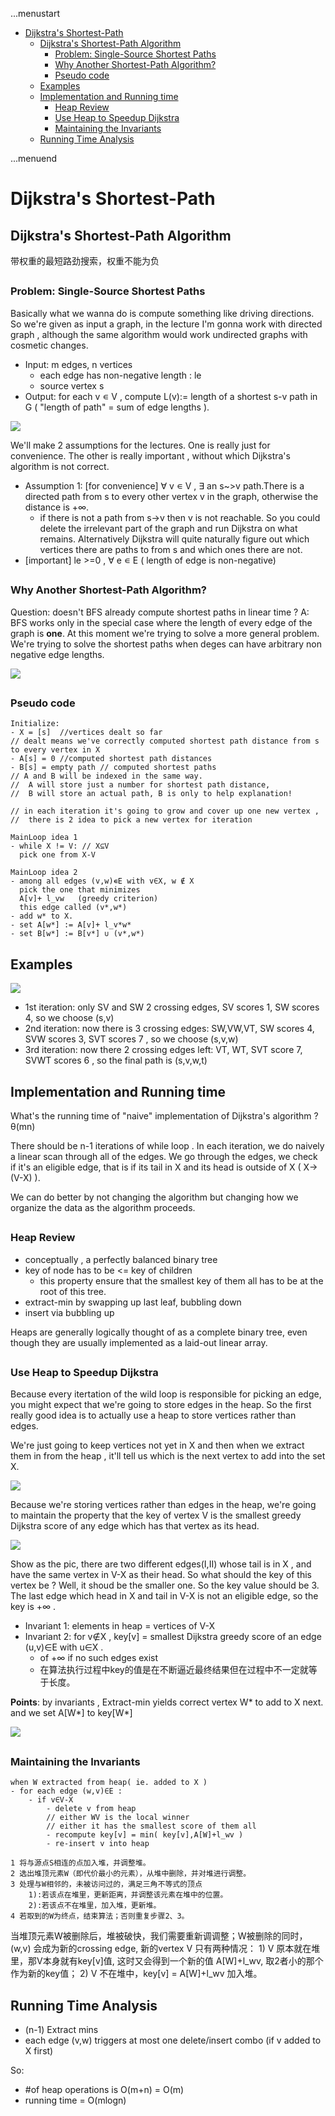 ...menustart

 - [Dijkstra's Shortest-Path](#26e3bfaa6f7cabafa5ca159b210d4d49)
     - [Dijkstra's Shortest-Path Algorithm](#9da49bac70bc04960fbddf1ef0a5d2d9)
         - [Problem: Single-Source Shortest Paths](#ca071722757a16a38066ef54846aa6c3)
         - [Why Another Shortest-Path Algorithm?](#1eaef9d12a746195ea15ef25ebc3a7c8)
         - [Pseudo code](#34460a35a20211ec1d40102cc5f52de5)
     - [Examples](#ff7c0fcd6a31e735a61c001f75426961)
     - [Implementation and Running time](#3e5d3e41b577901d52f5a80509aae808)
         - [Heap Review](#377e23358a8c1384601aa5401d0c7af4)
         - [Use Heap to Speedup Dijkstra](#6d07a1b2f36548f5400dad288e02b4f8)
         - [Maintaining the Invariants](#d52f64236fbf5cf269d2ab1ca15680bd)
     - [Running Time Analysis](#e1c6f3377a2758270a95bc56571d46a5)

...menuend


<h2 id="26e3bfaa6f7cabafa5ca159b210d4d49"></h2>

# Dijkstra's Shortest-Path

<h2 id="9da49bac70bc04960fbddf1ef0a5d2d9"></h2>

## Dijkstra's Shortest-Path Algorithm

带权重的最短路劲搜索，权重不能为负

<h2 id="ca071722757a16a38066ef54846aa6c3"></h2>

### Problem: Single-Source Shortest Paths

Basically what we wanna do is compute something like driving directions. So we're given as input a graph, in the lecture I'm gonna work with directed graph , although the same algorithm would work undirected graphs with cosmetic changes.

 - Input: m edges, n vertices
    - each edge has non-negative length : le
    - source vertex s
 - Output: for each v ∊ V , compute L(v):= length of a shortest s-v path in G ( "length of path" = sum of edge lengths ).

![](../imgs/shortest_path.PNG)

We'll make 2 assumptions for the lectures. One is really just for convenience. The other is really important , without which Dijkstra's algorithm is not correct.

 - Assumption 1: [for convenience] ∀ v ∊ V , ∃ an s~>v path.There is a directed path from s to every other vertex v in the graph, otherwise the distance is +∞.
    - if there is not a path from s->v  then v is not reachable. So you could delete the irrelevant part of the graph and run Dijkstra on what remains. Alternatively Dijkstra will quite naturally figure out which vertices there are paths to from s and which ones there are not.
 - [important] le >=0 , ∀ e ∊ E  ( length of edge is non-negative)


<h2 id="1eaef9d12a746195ea15ef25ebc3a7c8"></h2>

### Why Another Shortest-Path Algorithm?

Question: doesn't BFS already compute shortest paths in linear time ?
A: BFS works only in the special case where the length of every edge of the graph is **one**.  At this moment we're trying to solve a more general problem. We're trying to solve the shortest paths when deges can have arbitrary non negative edge lengths.

![](../imgs/Dijkstra_illu.PNG)

<h2 id="34460a35a20211ec1d40102cc5f52de5"></h2>

### Pseudo code

```
Initialize:
- X = [s]  //vertices dealt so far
// dealt means we've correctly computed shortest path distance from s to every vertex in X
- A[s] = 0 //computed shortest path distances
- B[s] = empty path // computed shortest paths
// A and B will be indexed in the same way. 
//  A will store just a number for shortest path distance, 
//  B will store an actual path, B is only to help explanation!

// in each iteration it's going to grow and cover up one new vertex , 
//  there is 2 idea to pick a new vertex for iteration

MainLoop idea 1
- while X != V: // X⊆V
  pick one from X-V 

MainLoop idea 2
- among all edges (v,w)∊E with v∈X, w ∉ X 
  pick the one that minimizes 
  A[v]+ l_vw   (greedy criterion)
  this edge called (v*,w*)
- add w* to X.
- set A[w*] := A[v]+ l_v*w*
- set B[w*] := B[v*] ∪ (v*,w*)
```


<h2 id="ff7c0fcd6a31e735a61c001f75426961"></h2>

## Examples

![](../imgs/Dijkstra_iteration1.PNG)

 - 1st iteration: only SV and SW 2 crossing edges, SV scores 1, SW scores 4, so we choose (s,v)
 - 2nd iteration: now there is 3 crossing edges: SW,VW,VT, SW scores 4, SVW scores 3, SVT scores 7 , so we choose (s,v,w)
 - 3rd iteration: now there 2 crossing edges left: VT, WT, SVT score 7, SVWT scores 6 , so the final path is (s,v,w,t)

<h2 id="3e5d3e41b577901d52f5a80509aae808"></h2>

## Implementation and Running time

What's the running time of "naive" implementation of Dijkstra's algorithm ?  θ(mn)

There should be n-1 iterations of while loop . In each iteration, we do naively a linear scan through all of the edges. We go through the edges, we check if it's an eligible edge, that is if its tail in X and its head is outside of X ( X->(V-X) ).

We can do better by not changing the algorithm but changing how we organize the data as the algorithm proceeds.


<h2 id="377e23358a8c1384601aa5401d0c7af4"></h2>

### Heap Review

 - conceptually , a perfectly balanced binary tree 
 - key of node has to be  <= key of children 
    - this property ensure that the smallest key of them all has to be at the root of this tree.
 - extract-min by swapping up last leaf, bubbling down
 - insert via bubbling up
 
Heaps are generally logically thought of as a complete binary tree, even though they are usually implemented as a laid-out linear array. 


<h2 id="6d07a1b2f36548f5400dad288e02b4f8"></h2>

### Use Heap to Speedup Dijkstra

Because every itertation of the wild loop is responsible for picking an edge, you might expect that we're going to store edges in the heap. So the first really good idea is to actually use a heap to store vertices rather than edges.

We're just going to keep vertices not yet in X and then when we extract them in from the heap , it'll tell us which is the next vertex to add into the set X.

![](../imgs/Dijkstra_X_V-X.PNG)

Because we're storing vertices rather than edges in the heap, we're going to maintain the property that the key of vertex V is the smallest greedy Dijkstra score of any edge which has that vertex as its head.

![](../imgs/Dijkstra_X_X-V_key.PNG)

Show as the pic, there are two different edges(I,II) whose tail is in X , and have the same vertex in V-X as their head. So what should the key of this vertex be ? Well, it shoud be the smaller one. So the key value should be 3. The last edge which head in X and tail in V-X is not an eligible edge, so the key is +∞ . 

 - Invariant 1: elements in heap = vertices of V-X
 - Invariant 2: for v∉X , key[v] = smallest Dijkstra greedy score of an edge (u,v)∈E  with u∈X .
    - of +∞ if no such edges exist
    - 在算法执行过程中key的值是在不断逼近最终结果但在过程中不一定就等于长度。
 

**Points**: by invariants , Extract-min yields correct vertex W\* to add to X next. and we set A[W\*] to key[W\*]

![](../imgs/Dijkstra_heap_speedup.PNG)


<h2 id="d52f64236fbf5cf269d2ab1ca15680bd"></h2>

### Maintaining the Invariants

```
when W extracted from heap( ie. added to X )
- for each edge (w,v)∈E : 
    - if v∈V-X 
        - delete v from heap
        // either WV is the local winner
        // either it has the smallest score of them all
        - recompute key[v] = min( key[v],A[W]+l_wv )
        - re-insert v into heap
```

```
1 将与源点S相连的点加入堆，并调整堆。
2 选出堆顶元素W（即代价最小的元素），从堆中删除，并对堆进行调整。
3 处理与W相邻的，未被访问过的，满足三角不等式的顶点
    1):若该点在堆里，更新距离，并调整该元素在堆中的位置。
    2):若该点不在堆里，加入堆，更新堆。
4 若取到的W为终点，结束算法；否则重复步骤2、3。
```

当堆顶元素W被删除后，堆被破快，我们需要重新调调整；W被删除的同时， (w,v) 会成为新的crossing edge, 新的vertex V 只有两种情况： 1) V 原本就在堆里，那V本身就有key[v]值, 这时又会得到一个新的值 A[W]+l_wv, 取2者小的那个作为新的key值； 2) V 不在堆中，key[v] = A[W]+l_wv 加入堆。

<h2 id="e1c6f3377a2758270a95bc56571d46a5"></h2>

## Running Time Analysis

 - (n-1) Extract mins
 - each edge (v,w) triggers at most one delete/insert combo (if v added to X first)

So:

 - #of heap operations is O(m+n) = O(m)
 - running time = O(mlogn) 

